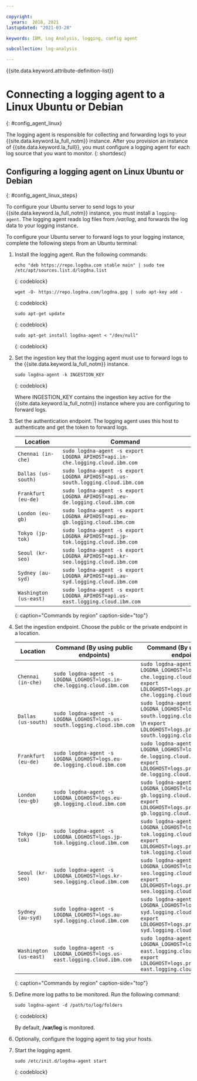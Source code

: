 ```yaml
---

copyright:
  years:  2018, 2021
lastupdated: "2021-03-28"

keywords: IBM, Log Analysis, logging, config agent

subcollection: log-analysis

---
```


{{site.data.keyword.attribute-definition-list}}

# Connecting a logging agent to a Linux Ubuntu or Debian
{: #config_agent_linux}

The logging agent is responsible for collecting and forwarding logs to your {{site.data.keyword.la_full_notm}} instance. After you provision an instance of {{site.data.keyword.la_full}}, you must configure a logging agent for each log source that you want to monitor.
{: shortdesc}


## Configuring a logging agent on Linux Ubuntu or Debian
{: #config_agent_linux_steps}

To configure your Ubuntu server to send logs to your {{site.data.keyword.la_full_notm}} instance, you must install a `logging-agent`. The logging agent reads log files from */var/log*, and forwards the log data to your logging instance.

To configure your Ubuntu server to forward logs to your logging instance, complete the following steps from an Ubuntu terminal:

1. Install the logging agent. Run the following commands:

    ```text
    echo "deb https://repo.logdna.com stable main" | sudo tee /etc/apt/sources.list.d/logdna.list
    ```
    {: codeblock}

    ```text
    wget -O- https://repo.logdna.com/logdna.gpg | sudo apt-key add -
    ```
    {: codeblock}

    ```text
    sudo apt-get update
    ```
    {: codeblock}

    ```text
    sudo apt-get install logdna-agent < "/dev/null"
    ```
    {: codeblock}

2. Set the ingestion key that the logging agent must use to forward logs to the {{site.data.keyword.la_full_notm}} instance.  

    ```text
    sudo logdna-agent -k INGESTION_KEY
    ```
    {: codeblock}

    Where INGESTION_KEY contains the ingestion key active for the {{site.data.keyword.la_full_notm}} instance where you are configuring to forward logs.

3. Set the authentication endpoint. The logging agent uses this host to authenticate and get the token to forward logs. 

    | Location               | Command                                                                         |
    |------------------------|---------------------------------------------------------------------------------|
    | `Chennai (in-che)`     | `sudo logdna-agent -s export LOGDNA_APIHOST=api.in-che.logging.cloud.ibm.com`   |
    | `Dallas (us-south)`    | `sudo logdna-agent -s export LOGDNA_APIHOST=api.us-south.logging.cloud.ibm.com` |
    | `Frankfurt (eu-de)`    | `sudo logdna-agent -s export LOGDNA_APIHOST=api.eu-de.logging.cloud.ibm.com`    |
    | `London (eu-gb)`       | `sudo logdna-agent -s export LOGDNA_APIHOST=api.eu-gb.logging.cloud.ibm.com`    |
    | `Tokyo (jp-tok)`       | `sudo logdna-agent -s export LOGDNA_APIHOST=api.jp-tok.logging.cloud.ibm.com`   |
    | `Seoul (kr-seo)`       | `sudo logdna-agent -s export LOGDNA_APIHOST=api.kr-seo.logging.cloud.ibm.com`   |
    | `Sydney (au-syd)`      | `sudo logdna-agent -s export LOGDNA_APIHOST=api.au-syd.logging.cloud.ibm.com`   |
    | `Washington (us-east)` | `sudo logdna-agent -s export LOGDNA_APIHOST=api.us-east.logging.cloud.ibm.com`  |
    {: caption="Commands by region" caption-side="top"}


4. Set the ingestion endpoint. Choose the public or the private endpoint in a location.

    | Location               | Command (By using public endpoints)                                       | Command (By using private endpoints)                                                                                                                     |
    |------------------------|---------------------------------------------------------------------------|----------------------------------------------------------------------------------------------------------------------------------------------------------|
    | `Chennai (in-che)`     | `sudo logdna-agent -s LOGDNA_LOGHOST=logs.in-che.logging.cloud.ibm.com`   | `sudo logdna-agent -s LOGDNA_LOGHOST=logs.private.in-che.logging.cloud.ibm.com`  \n  \n `export LDLOGHOST=logs.private.in-che.logging.cloud.ibm.com`     |
    | `Dallas (us-south)`    | `sudo logdna-agent -s LOGDNA_LOGHOST=logs.us-south.logging.cloud.ibm.com` | `sudo logdna-agent -s LOGDNA_LOGHOST=logs.private.us-south.logging.cloud.ibm.com`  \n  \n `export LDLOGHOST=logs.private.us-south.logging.cloud.ibm.com` |
    | `Frankfurt (eu-de)`    | `sudo logdna-agent -s LOGDNA_LOGHOST=logs.eu-de.logging.cloud.ibm.com`    | `sudo logdna-agent -s LOGDNA_LOGHOST=logs.private.eu-de.logging.cloud.ibm.com`  \n  \n `export LDLOGHOST=logs.private.eu-de.logging.cloud.ibm.com`       |
    | `London (eu-gb)`       | `sudo logdna-agent -s LOGDNA_LOGHOST=logs.eu-gb.logging.cloud.ibm.com`    | `sudo logdna-agent -s LOGDNA_LOGHOST=logs.private.eu-gb.logging.cloud.ibm.com`  \n  \n `export LDLOGHOST=logs.private.eu-gb.logging.cloud.ibm.com`       |
    | `Tokyo (jp-tok)`       | `sudo logdna-agent -s LOGDNA_LOGHOST=logs.jp-tok.logging.cloud.ibm.com`   | `sudo logdna-agent -s LOGDNA_LOGHOST=logs.private.jp-tok.logging.cloud.ibm.com`  \n  \n `export LDLOGHOST=logs.private.jp-tok.logging.cloud.ibm.com`     |
    | `Seoul (kr-seo)`       | `sudo logdna-agent -s LOGDNA_LOGHOST=logs.kr-seo.logging.cloud.ibm.com`   | `sudo logdna-agent -s LOGDNA_LOGHOST=logs.private.kr-seo.logging.cloud.ibm.com`  \n  \n `export LDLOGHOST=logs.private.kr-seo.logging.cloud.ibm.com`     |
    | `Sydney (au-syd)`      | `sudo logdna-agent -s LOGDNA_LOGHOST=logs.au-syd.logging.cloud.ibm.com`   | `sudo logdna-agent -s LOGDNA_LOGHOST=logs.private.au-syd.logging.cloud.ibm.com`  \n  \n `export LDLOGHOST=logs.private.au-syd.logging.cloud.ibm.com`     |
    | `Washington (us-east)` | `sudo logdna-agent -s LOGDNA_LOGHOST=logs.us-east.logging.cloud.ibm.com`  | `sudo logdna-agent -s LOGDNA_LOGHOST=logs.private.us-east.logging.cloud.ibm.com`  \n  \n `export LDLOGHOST=logs.private.us-east.logging.cloud.ibm.com`   |
    {: caption="Commands by region" caption-side="top"}

5. Define more log paths to be monitored. Run the following command:

    ```text
    sudo logdna-agent -d /path/to/log/folders
    ```
    {: codeblock}

    By default, **/var/log** is monitored.

6. Optionally, configure the logging agent to tag your hosts.

7. Start the logging agent.

    ```text
    sudo /etc/init.d/logdna-agent start
    ```
    {: codeblock}

